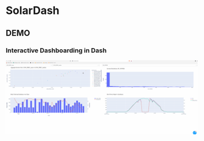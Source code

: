 # SolarDash


## DEMO



### Interactive Dashboarding in Dash
![alt text](./demos/SolarDash.gif "Solar Dashboard")
